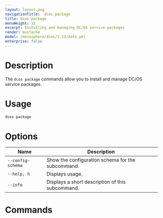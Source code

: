 ```yaml
---
layout: layout.pug
navigationTitle:  dcos package
title: dcos package
menuWeight: 12
excerpt: Installing and managing DC/OS service packages
render: mustache
model: /mesosphere/dcos/1.13/data.yml
enterprise: false
---
```


# Description

The `dcos package` commands allow you to install and manage DC/OS service packages.

# Usage

```bash
dcos package
```

# Options

| Name |  Description |
|---------|-------------|
| `--config-schema`   |  Show the configuration schema for the subcommand. |
| `--help, h`   |   Displays usage. |
| `--info`   |   Displays a short description of this subcommand. |

# Commands


